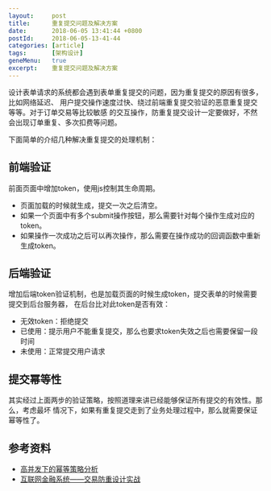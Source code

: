 ```yaml
---
layout:     post
title:      重复提交问题及解决方案
date:       2018-06-05 13:41:44 +0800
postId:     2018-06-05-13-41-44
categories: [article]
tags:       [架构设计]
geneMenu:   true
excerpt:    重复提交问题及解决方案
---
```


设计表单请求的系统都会遇到表单重复提交的问题，因为重复提交的原因有很多，比如网络延迟、
用户提交操作速度过快、绕过前端重复提交验证的恶意重复提交等等。对于订单交易等比较敏感
的交互操作，防重复提交设计一定要做好，不然会出现订单重复、多次扣费等问题。

下面简单的介绍几种解决重复提交的处理机制：

## 前端验证

前面页面中增加token，使用js控制其生命周期。
* 页面加载的时候就生成，提交一次之后清空。
* 如果一个页面中有多个submit操作按钮，那么需要针对每个操作生成对应的token。
* 如果操作一次成功之后可以再次操作，那么需要在操作成功的回调函数中重新生成token。

## 后端验证

增加后端token验证机制，也是加载页面的时候生成token，提交表单的时候需要提交到后台服务器，
在后台比对此token是否有效：
* 无效token：拒绝提交
* 已使用：提示用户不能重复提交，那么也要求token失效之后也需要保留一段时间
* 未使用：正常提交用户请求

## 提交幂等性

其实经过上面两步的验证策略，按照道理来讲已经能够保证所有提交的有效性。那么，考虑最坏
情况下，如果有重复提交走到了业务处理过程中，那么就需要保证幂等性了。


## 参考资料

* [高并发下的幂等策略分析](https://blog.csdn.net/aly1989/article/details/52352726/)
* [互联网金融系统——交易防重设计实战](https://mp.weixin.qq.com/s/pIUPiOXfUX73RCuu7zoppg)

